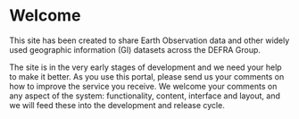 Welcome
=======

This site has been created to share Earth Observation data and other widely used geographic information (GI) datasets across the DEFRA Group.

The site is in the very early stages of development and we need your help to make it better. As you use this portal, please send us your comments on how to improve the service you receive. We welcome your comments on any aspect of the system: functionality, content, interface and layout, and we will feed these into the development and release cycle.

